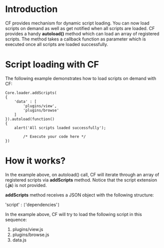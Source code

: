# Introduction #

CF provides mechanism for dynamic script loading. You can now load scripts on demand as well as get notified when all scripts are loaded. CF provides a handy **autoload()** method which can load an array of registered scripts. The method takes a callback function as parameter which is executed once all scripts are loaded successfully.

# Script loading with CF #

The following example demonstrates how to load scripts on demand with CF:

```
Core.loader.addScripts(
{
	'data' : [
		'plugins/view', 
		'plugins/browse'
	]
}).autoload(function()
{
	alert('All scripts loaded successfully');

        /* Execute your code here */
})
```

# How it works? #

In the example above, on autoload() call, CF will iterate through an array of registered scripts via **addScripts** method. Notice that the script extension (**.js**) is not provided.

**addScripts** method receives a JSON object with the following structure:

'script' : `[`'dependencies'`] `

In the example above, CF will try to load the following script in this sequence:
  1. plugins/view.js
  1. plugins/browse.js
  1. data.js